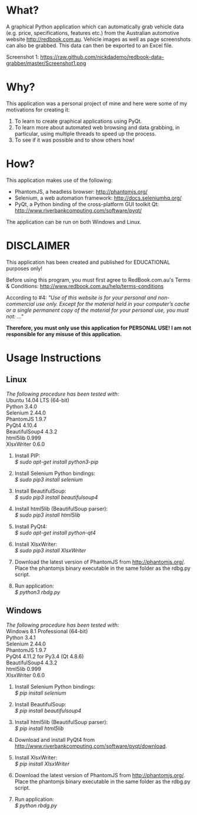 What?
=====
A graphical Python application which can automatically grab vehicle data (e.g. price, specifications, features etc.) from the Australian automotive website http://redbook.com.au. Vehicle images as well as page screenshots can also be grabbed. This data can then be exported to an Excel file.

Screenshot 1: https://raw.github.com/nickdademo/redbook-data-grabber/master/Screenshot1.png

Why?
====
This application was a personal project of mine and here were some of my motivations for creating it:  
1. To learn to create graphical applications using PyQt.  
2. To learn more about automated web browsing and data grabbing, in particular, using multiple threads to speed up the process.  
3. To see if it was possible and to show others how!  

How?
====
This application makes use of the following:  
- PhantomJS, a headless browser: http://phantomjs.org/  
- Selenium, a web automation framework: http://docs.seleniumhq.org/  
- PyQt, a Python binding of the cross-platform GUI toolkit Qt: http://www.riverbankcomputing.com/software/pyqt/  

The application can be run on both Windows and Linux.

DISCLAIMER
==========
This application has been created and published for EDUCATIONAL purposes only!

Before using this program, you must first agree to RedBook.com.au's Terms & Conditions: http://www.redbook.com.au/help/terms-conditions

According to #4: _"Use of this website is for your personal and non-commercial use only. Except for the material held in your computer’s cache or a single permanent copy of the material for your personal use, you must not: ..."_

**Therefore, you must only use this application for PERSONAL USE! I am not responsible for any misuse of this application.**

Usage Instructions
==================
Linux
-----
_The following procedure has been tested with:_  
Ubuntu 14.04 LTS (64-bit)  
Python 3.4.0  
Selenium 2.44.0  
PhantomJS 1.9.7  
PyQt4 4.10.4  
BeautifulSoup4 4.3.2  
html5lib 0.999  
XlsxWriter 0.6.0  

1. Install PIP:  
_$ sudo apt-get install python3-pip_

2. Install Selenium Python bindings:  
_$ sudo pip3 install selenium_

3. Install BeautifulSoup:  
_$ sudo pip3 install beautifulsoup4_

4. Install html5lib (BeautifulSoup parser):  
_$ sudo pip3 install html5lib_

5. Install PyQt4:  
_$ sudo apt-get install python-qt4_

6. Install XlsxWriter:  
_$ sudo pip3 install XlsxWriter_

7. Download the latest version of PhantomJS from http://phantomjs.org/. Place the phantomjs binary executable in the same folder as the rdbg.py script.

8. Run application:  
_$ python3 rbdg.py_

Windows
-------
_The following procedure has been tested with:_  
Windows 8.1 Professional (64-bit)  
Python 3.4.1  
Selenium 2.44.0  
PhantomJS 1.9.7  
PyQt4 4.11.2 for Py3.4 (Qt 4.8.6)  
BeautifulSoup4 4.3.2  
html5lib 0.999  
XlsxWriter 0.6.0  

1. Install Selenium Python bindings:  
_$ pip install selenium_

2. Install BeautifulSoup:  
_$ pip install beautifulsoup4_

3. Install html5lib (BeautifulSoup parser):  
_$ pip install html5lib_

4. Download and install PyQt4 from http://www.riverbankcomputing.com/software/pyqt/download.

5. Install XlsxWriter:  
_$ pip install XlsxWriter_

6. Download the latest version of PhantomJS from http://phantomjs.org/. Place the phantomjs binary executable in the same folder as the rdbg.py script.

7. Run application:  
_$ python rbdg.py_
